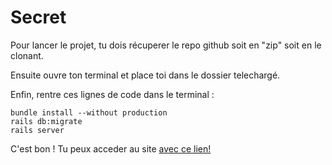 # Secret


Pour lancer le projet, tu dois récuperer le repo github soit en "zip" soit en le clonant.

Ensuite ouvre ton terminal et place toi dans le dossier telechargé.

Enfin, rentre ces lignes de code dans le terminal :

```
bundle install --without production
rails db:migrate
rails server
```

C'est bon ! Tu peux acceder au site <a href="http://localhost:3000/">avec ce lien!</a>
